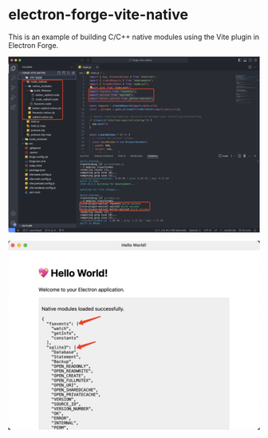 # electron-forge-vite-native

This is an example of building C/C++ native modules using the Vite plugin in Electron Forge.

![screenshot-editor.png](./screenshots/screenshot-editor.png)

![screenshot-window.png](./screenshots/screenshot-window.png)
